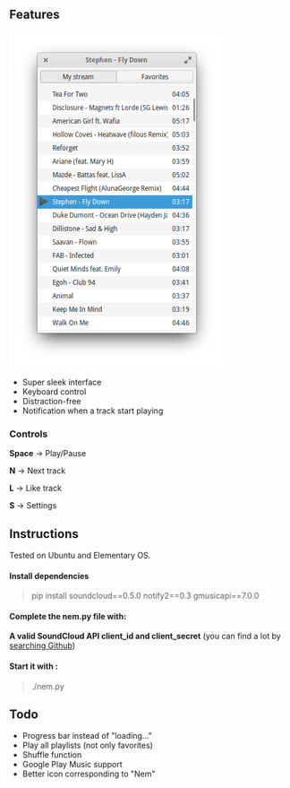 ## Features

![Nem](screenshot.png?raw=true "Nem")

* Super sleek interface
* Keyboard control
* Distraction-free
* Notification when a track start playing

### Controls
**Space** -> Play/Pause

**N** -> Next track

**L** -> Like track

**S** -> Settings

## Instructions

Tested on Ubuntu and Elementary OS.

#### Install dependencies 
>pip install soundcloud==0.5.0 notify2==0.3 gmusicapi==7.0.0

#### Complete the nem.py file with:

**A valid SoundCloud API client_id and client_secret** (you can find a lot by [searching Github](https://github.com/search?utf8=%E2%9C%93&q=soundcloud+client+secret&type=Code&ref=searchresults))

#### Start it with :
>./nem.py

## Todo
* Progress bar instead of "loading..."
* Play all playlists (not only favorites)
* Shuffle function
* Google Play Music support
* Better icon corresponding to "Nem"
